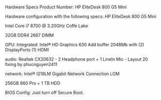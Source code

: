Hardware Specs
Product Number: HP EliteDesk 800 G5 Mini

Hardware configuration with the following specs: HP EliteDesk 800 G5 Mini

Intel Core i7 8700 @ 3.20GHz Coffe Lake

32GB DDR4 2667 DIMM

GPU: Integrated: Intel® HD Graphics 630 Add buffer 2048Mb with (2) DisplayPorts (1) HDMI

audio: Realtek CX20632 - 2 Headphone port + 1 LineIn Mic - Layout 20 fixing by phucnguyen2411

network: Intel® I219LM Gigabit Network Connection LOM

256GB 860 Pro + 1 TB HDD

BIOS Config: Just turn off Secure Boot.
